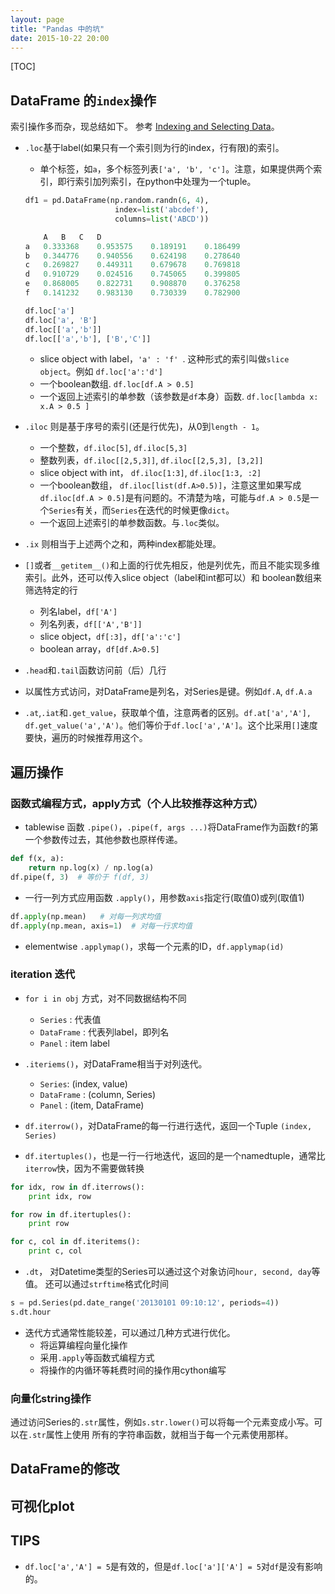 ```yaml
---
layout: page
title: "Pandas 中的坑"
date: 2015-10-22 20:00
---
```

[TOC]

## DataFrame 的`index`操作
索引操作多而杂，现总结如下。
参考 [Indexing and Selecting Data](http://pandas.pydata.org/pandas-docs/stable/indexing.html)。
- `.loc`基于label(如果只有一个索引则为行的index，行有限)的索引。
    - 单个标签，如`a`，多个标签列表`['a', 'b', 'c']`。注意，如果提供两个索引，即行索引加列索引，在python中处理为一个tuple。

    ```python
    df1 = pd.DataFrame(np.random.randn(6, 4),
                        index=list('abcdef'),
                        columns=list('ABCD'))

        A	B	C	D
    a	0.333368	0.953575	0.189191	0.186499
    b	0.344776	0.940556	0.624198	0.278640
    c	0.269827	0.449311	0.679678	0.769818
    d	0.910729	0.024516	0.745065	0.399805
    e	0.868005	0.822731	0.908870	0.376258
    f	0.141232	0.983130	0.730339	0.782900

    df.loc['a']
    df.loc['a', 'B']
    df.loc[['a','b']]
    df.loc[['a','b'], ['B','C']]
    ```

    - slice object with label，` 'a' : 'f'  `. 这种形式的索引叫做`slice object`。例如 `df.loc['a':'d']`
    - 一个boolean数组. `df.loc[df.A > 0.5]`
    - 一个返回上述索引的单参数（该参数是`df`本身）函数. `df.loc[lambda x: x.A > 0.5 ]`

- `.iloc` 则是基于序号的索引(还是行优先)，从0到`length - 1`。
    - 一个整数，`df.iloc[5]`, `df.iloc[5,3]`
    - 整数列表，`df.iloc[[2,5,3]]`, `df.iloc[[2,5,3], [3,2]]`
    - slice object with int， `df.iloc[1:3]`, `df.iloc[1:3, :2]`
    - 一个boolean数组， `df.iloc[list(df.A>0.5)]`，注意这里如果写成`df.iloc[df.A > 0.5]`是有问题的。不清楚为啥，可能与`df.A > 0.5`是一个`Series`有关，而`Series`在迭代的时候更像`dict`。
    - 一个返回上述索引的单参数函数。与`.loc`类似。

- `.ix` 则相当于上述两个之和，两种index都能处理。
- `[]`或者`__getitem__()`和上面的行优先相反，他是列优先，而且不能实现多维索引。此外，还可以传入slice object（label和int都可以）和 boolean数组来筛选特定的行
    - 列名label，`df['A']`
    - 列名列表，`df[['A','B']]`
    - slice object，`df[:3]`，`df['a':'c']`
    - boolean array，`df[df.A>0.5]`
- `.head`和`.tail`函数访问前（后）几行
- 以属性方式访问，对DataFrame是列名，对Series是键。例如`df.A`, `df.A.a`
- `.at`,`.iat`和`.get_value`，获取单个值，注意两者的区别。`df.at['a','A'],  df.get_value('a','A')`。他们等价于`df.loc['a','A']`。这个比采用`[]`速度要快，遍历的时候推荐用这个。

## 遍历操作
### 函数式编程方式，apply方式（个人比较推荐这种方式）
- tablewise 函数 `.pipe()`，`.pipe(f, args ...)`将DataFrame作为函数`f`的第一个参数传过去，其他参数也原样传递。

```python
def f(x, a):
    return np.log(x) / np.log(a)
df.pipe(f, 3)  # 等价于 f(df, 3)
```
- 一行一列方式应用函数 `.apply()`，用参数`axis`指定行(取值0)或列(取值1)

```python
df.apply(np.mean)   # 对每一列求均值
df.apply(np.mean, axis=1)  # 对每一行求均值
```
- elementwise `.applymap()`，求每一个元素的ID，`df.applymap(id)`

### iteration 迭代
- `for i in obj` 方式，对不同数据结构不同
    - `Series` : 代表值
    - `DataFrame` : 代表列label，即列名
    - `Panel` : item label

- `.iteriems()`，对DataFrame相当于对列迭代。
    - `Series`: (index, value)
    - `DataFrame` : (column, Series)
    - `Panel` : (item, DataFrame)

- `df.iterrow()`，对DataFrame的每一行进行迭代，返回一个Tuple `(index, Series)`
- `df.itertuples()`，也是一行一行地迭代，返回的是一个namedtuple，通常比`iterrow`快，因为不需要做转换

```python
for idx, row in df.iterrows():
    print idx, row

for row in df.itertuples():
    print row

for c, col in df.iteritems():
    print c, col
```

- `.dt`， 对Datetime类型的Series可以通过这个对象访问`hour, second, day`等值。
  还可以通过`strftime`格式化时间

```python
s = pd.Series(pd.date_range('20130101 09:10:12', periods=4))
s.dt.hour
```


- 迭代方式通常性能较差，可以通过几种方式进行优化。
    - 将运算编程向量化操作
    - 采用`.apply`等函数式编程方式
    - 将操作的内循环等耗费时间的操作用cython编写

### 向量化string操作
通过访问Series的`.str`属性，例如`s.str.lower()`可以将每一个元素变成小写。可以在`.str`属性上使用
所有的字符串函数，就相当于每一个元素使用那样。

## DataFrame的修改

## 可视化plot


## TIPS
- `df.loc['a','A'] = 5`是有效的，但是`df.loc['a']['A'] = 5`对`df`是没有影响的。

